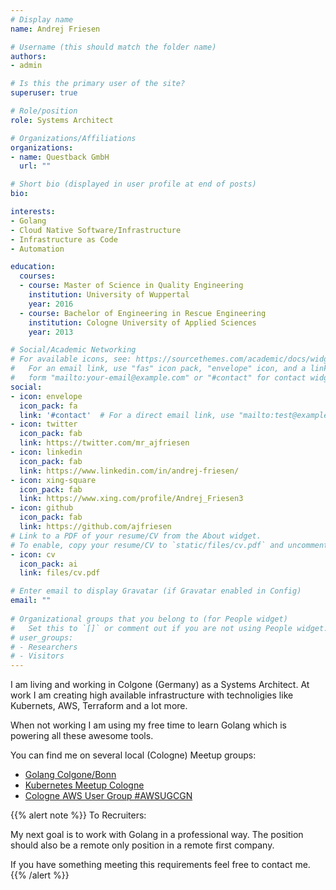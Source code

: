 ```yaml
---
# Display name
name: Andrej Friesen

# Username (this should match the folder name)
authors:
- admin

# Is this the primary user of the site?
superuser: true

# Role/position
role: Systems Architect

# Organizations/Affiliations
organizations:
- name: Questback GmbH
  url: ""

# Short bio (displayed in user profile at end of posts)
bio: 

interests:
- Golang
- Cloud Native Software/Infrastructure
- Infrastructure as Code
- Automation

education:
  courses:
  - course: Master of Science in Quality Engineering
    institution: University of Wuppertal
    year: 2016
  - course: Bachelor of Engineering in Rescue Engineering
    institution: Cologne University of Applied Sciences
    year: 2013

# Social/Academic Networking
# For available icons, see: https://sourcethemes.com/academic/docs/widgets/#icons
#   For an email link, use "fas" icon pack, "envelope" icon, and a link in the
#   form "mailto:your-email@example.com" or "#contact" for contact widget.
social:
- icon: envelope
  icon_pack: fa
  link: '#contact'  # For a direct email link, use "mailto:test@example.org".
- icon: twitter
  icon_pack: fab
  link: https://twitter.com/mr_ajfriesen
- icon: linkedin
  icon_pack: fab
  link: https://www.linkedin.com/in/andrej-friesen/
- icon: xing-square
  icon_pack: fab
  link: https://www.xing.com/profile/Andrej_Friesen3
- icon: github
  icon_pack: fab
  link: https://github.com/ajfriesen
# Link to a PDF of your resume/CV from the About widget.
# To enable, copy your resume/CV to `static/files/cv.pdf` and uncomment the lines below.  
- icon: cv
  icon_pack: ai
  link: files/cv.pdf

# Enter email to display Gravatar (if Gravatar enabled in Config)
email: ""
  
# Organizational groups that you belong to (for People widget)
#   Set this to `[]` or comment out if you are not using People widget.  
# user_groups:
# - Researchers
# - Visitors
---
```


I am living and working in Colgone (Germany) as a Systems Architect.
At work I am creating high available infrastructure with technoligies like Kubernets, AWS, Terraform and a lot more.

When not working I am using my free time to learn Golang which is powering all these awesome tools.

You can find me on several local (Cologne) Meetup groups:

* [Golang Colgone/Bonn](https://www.meetup.com/de-DE/Golang-Cologne/)
* [Kubernetes Meetup Cologne](https://www.meetup.com/de-DE/Kubernetes-Meetup-Cologne/)
* [Cologne AWS User Group #AWSUGCGN](https://www.meetup.com/de-DE/aws-cologne/)


{{% alert note %}}
To Recruiters:

My next goal is to work with Golang in a professional way.
The position should also be a remote only position in a remote first company.

If you have something meeting this requirements feel free to contact me.
{{% /alert %}}